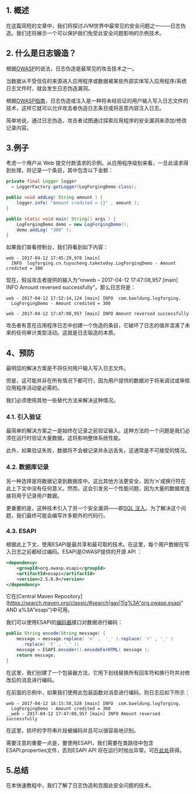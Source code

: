 ## 1. 概述

在这篇简短的文章中，我们将探讨JVM世界中最常见的安全问题之一——日志伪造。我们还将展示一个可以保护我们免受此安全问题影响的示例技术。

## 2. 什么是日志锻造？

根据[OWASP](https://www.owasp.org/)的说法，日志伪造是最常见的攻击技术之一。

当数据从不受信任的来源进入应用程序或数据被某些外部实体写入应用程序/系统日志文件时，就会发生日志伪造漏洞。

根据[OWASP指南](https://owasp.org/www-community/attacks/Log_Injection)，日志伪造或注入是一种将未经验证的用户输入写入日志文件的技术，这样它就可以允许攻击者伪造日志条目或将恶意内容注入日志。

简单地说，通过日志伪造，攻击者试图通过探索应用程序的安全漏洞来添加/修改记录内容。

## 3.例子

考虑一个用户从 Web 提交付款请求的示例。从应用程序级别来看，一旦此请求得到处理，将记录一个条目，其中包含以下金额：

```java
private final Logger logger 
  = LoggerFactory.getLogger(LogForgingDemo.class);

public void addLog( String amount ) {
    logger.info( "Amount credited = {}" , amount );
}

public static void main( String[] args ) {
    LogForgingDemo demo = new LogForgingDemo();
    demo.addLog( "300" );
}
```

如果我们查看控制台，我们将看到如下内容：

```plaintext
web - 2017-04-12 17:45:29,978 [main] 
  INFO  logforging.cn.tuyucheng.taketoday.LogForgingDemo - Amount credited = 300
```

现在，假设攻击者提供的输入为“nnweb – 2017-04-12 17:47:08,957 [main] INFO Amount reversed successfully”，那么日志将是：

```plaintext
web - 2017-04-12 17:52:14,124 [main] INFO  com.baeldung.logforging.
  LogForgingDemo - Amount credited = 300

web - 2017-04-12 17:47:08,957 [main] INFO Amount reversed successfully
```

攻击者有意在应用程序日志中创建一个伪造的条目，它破坏了日志的值并混淆了未来的任何审计类型活动。这就是日志锻造的本质。

## 4、预防

最明显的解决方案是不将任何用户输入写入日志文件。

但是，这可能并非在所有情况下都可行，因为用户提供的数据对于将来调试或审核应用程序活动是必需的。

我们必须使用其他一些替代方法来解决这种情况。

### 4.1. 引入验证

最简单的解决方案之一是始终在记录之前验证输入。这种方法的一个问题是我们必须在运行时验证大量数据，这将影响整体系统性能。

此外，如果验证失败，数据将不会被记录并永远丢失，这通常是不可接受的情况。

### 4.2. 数据库记录

另一种选择是将数据记录到数据库中。这比其他方法更安全，因为'n'或换行符在此上下文中没有任何意义。然而，这会引发另一个性能问题，因为大量的数据库连接将用于记录用户数据。

更重要的是，这种技术引入了另一个安全漏洞——即[SQL 注入](https://owasp.org/www-community/attacks/SQL_Injection)。为了解决这个问题，我们最终可能会编写许多额外的代码行。

### 4.3. ESAPI

根据此上下文，使用ESAPI是最共享和最可取的技术。在这里，每个用户数据在写入日志之前都经过编码。ESAPI是OWASP提供的开源 API ：

```xml
<dependency>
    <groupId>org.owasp.esapi</groupId>
    <artifactId>esapi</artifactId>
    <version>2.5.0.0</version>
</dependency>
```

它在[Central Maven Repository](https://search.maven.org/classic/#search|gav|1|g%3A"org.owasp.esapi" AND a%3A"esapi")中可用。

我们可以使用ESAPI的[编码器](https://static.javadoc.io/org.owasp.esapi/esapi/2.0.1/org/owasp/esapi/Encoder.html)接口对数据进行编码：

```java
public String encode(String message) {
    message = message.replace( 'n' ,  '_' ).replace( 'r' , '_' )
      .replace( 't' , '_' );
    message = ESAPI.encoder().encodeForHTML( message );
    return message;
}
```

在这里，我们创建了一个包装器方法，它用下划线替换所有回车符和换行符并对修改后的消息进行编码。

在前面的示例中，如果我们使用此包装函数对消息进行编码，则日志应如下所示：

```plaintext
web - 2017-04-12 18:15:58,528 [main] INFO  com.baeldung.logforging.
  LogForgingDemo - Amount credited = 300
__web - 2017-04-12 17:47:08,957 [main] INFO Amount reversed successfully
```

在这里，损坏的字符串片段被编码并且可以很容易地识别。

需要注意的重要一点是，要使用ESAPI，我们需要在类路径中包含ESAPI.properties文件，否则ESAPI API 将在运行时抛出异常。可[在此处](https://github.com/OWASP/EJSF/blob/master/esapi_master_FULL/WebContent/ESAPI.properties)获得。

## 5.总结

在本快速教程中，我们了解了日志伪造和克服此安全问题的技术。